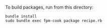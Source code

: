 To build packages, run from this directory:  
```
bundle install  
sudo bundle exec fpm-cook package recipe.rb
```
